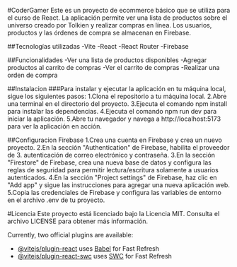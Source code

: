 #CoderGamer
Este es un proyecto de ecommerce básico que se utiliza para el curso de React. La aplicación permite ver una lista de productos sobre el universo creado por Tolkien y realizar compras en línea. Los usuarios, productos y las órdenes de compra se almacenan en Firebase.


##Tecnologías utilizadas
-Vite
-React
-React Router
-Firebase

##Funcionalidades
-Ver una lista de productos disponibles
-Agregar productos al carrito de compras
-Ver el carrito de compras
-Realizar una orden de compra
    
##Instalacion
###Para instalar y ejecutar la aplicación en tu máquina local, sigue los siguientes pasos:
1.Clona el repositorio a tu máquina local.
2.Abre una terminal en el directorio del proyecto.
3.Ejecuta el comando npm install para instalar las dependencias.
4.Ejecuta el comando npm run dev para iniciar la aplicación.
5.Abre tu navegador y navega a http://localhost:5173 para ver la aplicación en acción.

##Configuracion Firebase
1.Crea una cuenta en Firebase y crea un nuevo proyecto.
2.En la sección "Authentication" de Firebase, habilita el proveedor de 3. autenticación de correo electrónico y contraseña.
3.En la sección "Firestore" de Firebase, crea una nueva base de datos y configura las reglas de seguridad para permitir lectura/escritura solamente a usuarios autenticados.
4.En la sección "Project settings" de Firebase, haz clic en "Add app" y sigue las instrucciones para agregar una nueva aplicación web.
5.Copia las credenciales de Firebase y configura las variables de entorno en el archivo .env de tu proyecto.

#Licencia
Este proyecto está licenciado bajo la Licencia MIT. Consulta el archivo LICENSE para obtener más información.


Currently, two official plugins are available:

- [@vitejs/plugin-react](https://github.com/vitejs/vite-plugin-react/blob/main/packages/plugin-react/README.md) uses [Babel](https://babeljs.io/) for Fast Refresh
- [@vitejs/plugin-react-swc](https://github.com/vitejs/vite-plugin-react-swc) uses [SWC](https://swc.rs/) for Fast Refresh
